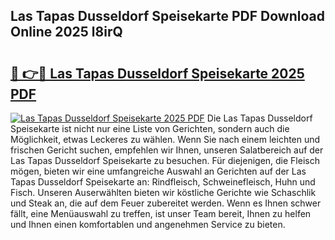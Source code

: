 ## Las Tapas Dusseldorf Speisekarte PDF Download Online 2025 l8irQ

# <h2><a href="http://gc6rja.nevu.top/?p=Las+Tapas+Dusseldorf+Speisekarte">🔗 👉🔴 Las Tapas Dusseldorf Speisekarte 2025 PDF</a></h2>

[![Las Tapas Dusseldorf Speisekarte 2025 PDF](https://i.imgur.com/dBaPXMq.png)](http://gc6rja.nevu.top/?p=Las+Tapas+Dusseldorf+Speisekarte)
Die Las Tapas Dusseldorf Speisekarte ist nicht nur eine Liste von Gerichten, sondern auch die Möglichkeit, etwas Leckeres zu wählen. Wenn Sie nach einem leichten und frischen Gericht suchen, empfehlen wir Ihnen, unseren Salatbereich auf der Las Tapas Dusseldorf Speisekarte zu besuchen. Für diejenigen, die Fleisch mögen, bieten wir eine umfangreiche Auswahl an Gerichten auf der Las Tapas Dusseldorf Speisekarte an: Rindfleisch, Schweinefleisch, Huhn und Fisch. Unseren Auserwählten bieten wir köstliche Gerichte wie Schaschlik und Steak an, die auf dem Feuer zubereitet werden. Wenn es Ihnen schwer fällt, eine Menüauswahl zu treffen, ist unser Team bereit, Ihnen zu helfen und Ihnen einen komfortablen und angenehmen Service zu bieten.
